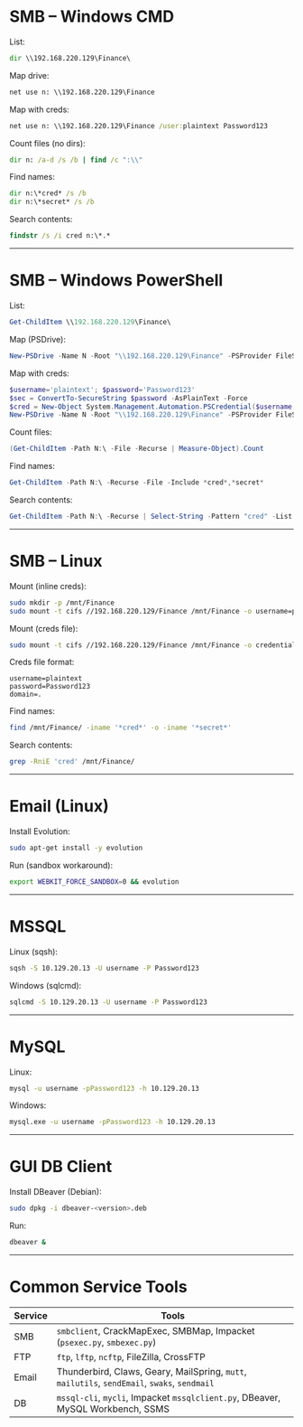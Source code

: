 # SMB – Windows CMD

List:

```cmd
dir \\192.168.220.129\Finance\
```

Map drive:

```cmd
net use n: \\192.168.220.129\Finance
```

Map with creds:

```cmd
net use n: \\192.168.220.129\Finance /user:plaintext Password123
```

Count files (no dirs):

```cmd
dir n: /a-d /s /b | find /c ":\\"
```

Find names:

```cmd
dir n:\*cred* /s /b
dir n:\*secret* /s /b
```

Search contents:

```cmd
findstr /s /i cred n:\*.*
```

---

# SMB – Windows PowerShell

List:

```powershell
Get-ChildItem \\192.168.220.129\Finance\
```

Map (PSDrive):

```powershell
New-PSDrive -Name N -Root "\\192.168.220.129\Finance" -PSProvider FileSystem
```

Map with creds:

```powershell
$username='plaintext'; $password='Password123'
$sec = ConvertTo-SecureString $password -AsPlainText -Force
$cred = New-Object System.Management.Automation.PSCredential($username,$sec)
New-PSDrive -Name N -Root "\\192.168.220.129\Finance" -PSProvider FileSystem -Credential $cred
```

Count files:

```powershell
(Get-ChildItem -Path N:\ -File -Recurse | Measure-Object).Count
```

Find names:

```powershell
Get-ChildItem -Path N:\ -Recurse -File -Include *cred*,*secret*
```

Search contents:

```powershell
Get-ChildItem -Path N:\ -Recurse | Select-String -Pattern "cred" -List
```

---

# SMB – Linux

Mount (inline creds):

```bash
sudo mkdir -p /mnt/Finance
sudo mount -t cifs //192.168.220.129/Finance /mnt/Finance -o username=plaintext,password=Password123,domain=.
```

Mount (creds file):

```bash
sudo mount -t cifs //192.168.220.129/Finance /mnt/Finance -o credentials=/path/credentialfile
```

Creds file format:

```
username=plaintext
password=Password123
domain=.
```

Find names:

```bash
find /mnt/Finance/ -iname '*cred*' -o -iname '*secret*'
```

Search contents:

```bash
grep -RniE 'cred' /mnt/Finance/
```

---

# Email (Linux)

Install Evolution:

```bash
sudo apt-get install -y evolution
```

Run (sandbox workaround):

```bash
export WEBKIT_FORCE_SANDBOX=0 && evolution
```

---

# MSSQL

Linux (sqsh):

```bash
sqsh -S 10.129.20.13 -U username -P Password123
```

Windows (sqlcmd):

```cmd
sqlcmd -S 10.129.20.13 -U username -P Password123
```

---

# MySQL

Linux:

```bash
mysql -u username -pPassword123 -h 10.129.20.13
```

Windows:

```cmd
mysql.exe -u username -pPassword123 -h 10.129.20.13
```

---

# GUI DB Client

Install DBeaver (Debian):

```bash
sudo dpkg -i dbeaver-<version>.deb
```

Run:

```bash
dbeaver &
```

---

# Common Service Tools

| Service | Tools                                                                                        |
| ------- | -------------------------------------------------------------------------------------------- |
| SMB     | `smbclient`, CrackMapExec, SMBMap, Impacket (`psexec.py`, `smbexec.py`)                      |
| FTP     | `ftp`, `lftp`, `ncftp`, FileZilla, CrossFTP                                                  |
| Email   | Thunderbird, Claws, Geary, MailSpring, `mutt`, `mailutils`, `sendEmail`, `swaks`, `sendmail` |
| DB      | `mssql-cli`, `mycli`, Impacket `mssqlclient.py`, DBeaver, MySQL Workbench, SSMS              |